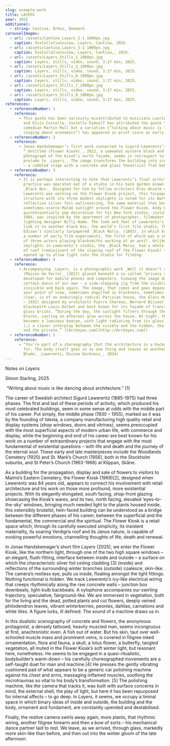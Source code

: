 ```yaml
---
slug: example-work
title: LAYERS
year: 2025
additional:
  - string: Cantina, Århus, Denmark
carouselImages:
  - url: /assets/Cantina_Layers_2-1_1000px.jpg
    caption: Installationsview, Layers, Cantina, 2025.
  - url: /assets/Cantina_Layers_3-1_1000px.jpg
    caption: Installationsview, Layers, Cantina,, 2025.
  - url: /assets/Layers_Stills_1_1000px.jpg
    caption: Layers, stills, video, sound, 3:27 min, 2025.
  - url: /assets/Layers_Stills_3_1000px.jpg
    caption: Layers, stills, video, sound, 3:27 min, 2025.
  - url: /assets/Layers_Stills_6_1000px.jpg
    caption: Layers, stills, video, sound, 3:27 min, 2025.
  - url: /assets/Layers_Stills_7_1000px.jpg
    caption: Layers, stills, video, sound, 3:27 min, 2025.
  - url: /assets/Layers_Stills_8_1000px.jpg
    caption: Layers, stills, video, sound, 3:27 min, 2025.
references:
  - referenceNumber: 1
    reference:
      - This quote has been variously misattributed to musicians Laurie Anderson
        and Elvis Costello. Costello himself has attributed the quote to the
        comedian Martin Mull but a variation (“talking about music is like
        singing about economics”) has appeared in print since as early as 1918.
  - referenceNumber: 2
    reference:
      - Jonas Handskemager’s first work connected to Sigurd Lewerentz’s building
        “_Untitled (Flower Kiosk)_, 2022, a somewhat austere black and white
        photograph of the Kiosk’s north façade, seems in retrospect to be a
        prelude to _Layers_. The image transforms the building into scenography
        – a cobbled stage with a concrete and glass theatrical flat behind.
  - referenceNumber: 3
    reference:
      - It is perhaps interesting to note that Lewerentz’s final architectural
        practice was operated out of a studio in his back garden known as the
        _Black Box._ Designed for him by fellow architect Klas Anselm while
        Lewerentz was working on the Flower Kiosk project, this tarpaper-clad
        structure with its three modest skylights is noted for its Warholesque
        reflective silver foil wallcovering, the same material that bounces the
        sometimes-scarce Malmö sunlight around the Flower Kiosk. Andy Warhol’s
        quintessentially pop decoration for his New York studio, installed in
        1964, was inspired by the apartment of photographer, filmmaker and
        lighting designer Billy Name. The look and feel of Lewerentz’s studio
        link it to another black box, the world’s first film studio, Thomas
        Edison’s similarly tarpapered _Black Maria_ (1893), in which Edison made
        a number of early film experiments, the first of which was a short film
        of three actors playing blacksmiths working at an anvil. Unlike the
        skylights in Lewerentz’s studio, the _Black Maria_ had a whole section
        of roof (reminiscent of the sloping roof of the Flower Kiosk) that
        opened up to allow light into the studio for filming.
  - referenceNumber: 4
    reference:
      - Accompanying _Layers_ is a photographic work _Well it doesn’t see you
        (Maison de Verre)_ (2022) glazed beneath a so called ‘privacy screen’
        developed for mobile phones and computers. Viewing the image demands a
        certain dance of our own – a side-stepping jig from the visible to the
        invisible and back again. The image, that comes and goes depending on
        your point of view, sometimes engulfed in blackness, sometimes crystal
        clear, is of an enduringly radical Parisian house, the Glass House (1928
        – 1932) designed by architects Pierre Chareau, Bernard Bijvoet and
        blacksmith Louis Dalbet and best known for its façade of translucent
        glass bricks. “During the day, the sunlight filters through the glass
        blocks, casting an ethereal glow across the house. At night, the house
        becomes a luminous beacon, with light radiating from its glass façade
        (…) a clever interplay between the visible and the hidden, the public
        and the private.” ([Archeyes.com](http://Archeyes.com))
  - referenceNumber: 5
    reference:
      - “You’re part of a choreography that the architecture is a background
        for. The body itself goes in as one thing and leaves as another” (Sven
        Blume, _Lewerentz, Divine Darkness_, 2024)
---
```

<p>Notes on <em>Layers.</em></p><p>Simon Starling, 2025</p><p>&nbsp;“Writing about music is like dancing about architecture.”&nbsp;[1]</p><p></p><p></p><p>The career of Swedish architect Sigurd Lewerentz (1885-1975) had three phases. The first and last of these periods of activity, which produced his most celebrated buildings, seem in some sense at odds with the middle part of his career. Put simply, the middle phase (1930 – 1955), marked as it was by the founding of Idesta<em>,</em> a company manufacturing high quality retail and display systems (shop windows, doors and vitrines), seems preoccupied with the most superficial aspects of modern urban life, with commerce and display, while the beginning and end of his career are best known for his work on a number of extraordinary projects that engage with the most fundamental of existential questions – with life and death and the journey of the eternal soul. These early and late masterpieces include the Woodlands Cemetery (1920) and St. Mark’s Church (1956), both in the Stockholm suburbs, and St Peter’s Church (1963-1966) at Klippan, Skåne.&nbsp;</p><p></p><p></p><p></p><p></p><p>As a building for the propagation, display and sale of flowers to visitors to Malmö’s Eastern Cemetery, the Flower Kiosk (1969)[2], designed when Lewerentz was 84 years old, appears to connect his involvement with retail architecture and his work on those more profound, more existential projects. With its elegantly elongated, south facing, shop-front glazing showcasing the Kiosk’s wares, and its two, north facing, elevated ‘eyes-to-the-sky’ windows, bringing much needed light to the plants housed inside, this ostensibly brutalist, twin-faced building can be understood as a bridge between the different phases of his career, between the superficial and the fundamental, the commercial and the spiritual. The Flower Kiosk is a retail space which, through its carefully executed simplicity, its insistent materiality, its soaring Verdigris roof and its Janus nature, is capable of evoking powerful emotions, channelling thoughts of life, death and renewal.</p><p>In Jonas Handskemager’s short film <em>Layers </em>(2025), we enter the Flower Kiosk, like the northern light, through one of the two high square windows – an elegant, flush-fitting, interface between inside and outside – a surface on which the characteristic silver foil ceiling cladding [3] (inside) and reflections of the surrounding winter branches (outside) coalesce, skin-like. The camera’s restless eye, pulls us inside, floating amongst the light fittings. Nothing functional is hidden. We track Lewerentz’s ivy-like electrical wiring that creeps rhythmically along the raw concrete walls – junction box downbeats, light-bulb backbeats. A xylophone accompanies our swirling trajectory, speculative, fairground-like. We are immersed in vegetation, both for the living and the dead, potted plants and cut flowers, deeply veined philodendron leaves, vibrant winterberries, peonies, dahlias, carnations and white lilies. A figure lurks, ill defined. The sound of a machine draws us in.&nbsp;</p><p>In this dualistic scenography of concrete and flowers, the anonymous protagonist, a densely tattooed, heavily muscled man, seems incongruous at first, anachronistic even. A fish out of water. But his skin, taut over well-schooled muscle mass and prominent veins, is covered in filigree inked ornamentation, flora and fauna, a skull, a lotus flower, a butterfly, tangled vegetation, all muted in the Flower Kiosk’s soft winter light, but resonant here, nonetheless. He seems to be engaged in a quasi-ritualistic, bodybuilder’s warm-down – his carefully choreographed movements are a self-taught duet for man and machine.[4] He presses the gently vibrating cushioned pad of what appears to be a generic car polishing machine against his chest and arms, massaging inflamed muscles, soothing the microtraumas so vital to his body’s transformation. [5] The polishing machine, like the camera that tracks it, was built with surface concerns in mind, the external shell, the play of light, but here it has been repurposed for internal affects – to go deep. In <em>Layers,</em> it seems, we occupy a liminal space in which binary ideas of inside and outside, the building and the body, ornament and fundament, are constantly upended and destabilised.&nbsp;</p><p>Finally, the restive camera swirls away again, more plants, that rhythmic wiring, another filigree forearm and then a bow of sorts – his mechanical dance partner laid to rest. We leave, as we arrived, through glass, markedly more skin-like than before, and then out into the winter gloom of the late afternoon.&nbsp;</p><p></p>